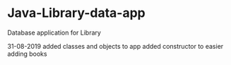 # Java-Library-data-app

Database application for Library

31-08-2019
added classes and objects to app
added constructor to easier adding books

